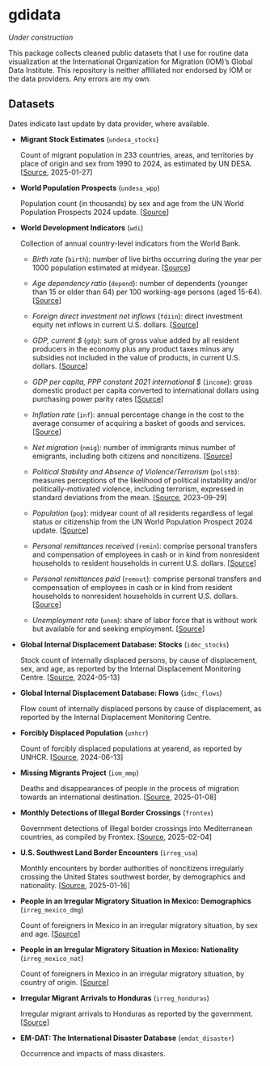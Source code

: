 
<!-- README.md is generated from README.Rmd. Please edit that file -->

# gdidata

<!-- badges: start -->
<!-- badges: end -->

*Under construction*

This package collects cleaned public datasets that I use for routine
data visualization at the International Organization for Migration
(IOM)’s Global Data Institute. This repository is neither affiliated nor
endorsed by IOM or the data providers. Any errors are my own.

## Datasets

Dates indicate last update by data provider, where available.

- **Migrant Stock Estimates** (`undesa_stocks`)

  Count of migrant population in 233 countries, areas, and territories
  by place of origin and sex from 1990 to 2024, as estimated by UN DESA.
  \[[Source](https://www.un.org/development/desa/pd/content/international-migrant-stock),
  2025-01-27\]

- **World Population Prospects** (`undesa_wpp`)

  Population count (in thousands) by sex and age from the UN World
  Population Prospects 2024 update.
  \[[Source](https://population.un.org/wpp/downloads?folder=Standard%20Projections&group=CSV%20format)\]

- **World Development Indicators** (`wdi`)

  Collection of annual country-level indicators from the World Bank.

  - *Birth rate* (`birth`): number of live births occurring during the
    year per 1000 population estimated at midyear.
    \[[Source](https://data.worldbank.org/indicator/SP.DYN.CBRT.IN)\]

  - *Age dependency ratio* (`depend`): number of dependents (younger
    than 15 or older than 64) per 100 working-age persons (aged 15-64).
    \[[Source](https://data.worldbank.org/indicator/SP.POP.DPND)\]

  - *Foreign direct investment net inflows* (`fdiin`): direct investment
    equity net inflows in current U.S. dollars.
    \[[Source](https://data.worldbank.org/indicator/BX.KLT.DINV.CD.WD)\]

  - *GDP, current \$* (`gdp`): sum of gross value added by all resident
    producers in the economy plus any product taxes minus any subsidies
    not included in the value of products, in current U.S. dollars.
    \[[Source](https://data.worldbank.org/indicator/NY.GDP.MKTP.CD)\]

  - *GDP per capita, PPP constant 2021 international \$* (`income`):
    gross domestic product per capita converted to international dollars
    using purchasing power parity rates
    \[[Source](https://data.worldbank.org/indicator/NY.GDP.PCAP.PP.KD)\]

  - *Inflation rate* (`inf`): annual percentage change in the cost to
    the average consumer of acquiring a basket of goods and services.
    \[[Source](https://data.worldbank.org/indicator/FP.CPI.TOTL.ZG)\]

  - *Net migration* (`nmig`): number of immigrants minus number of
    emigrants, including both citizens and noncitizens.
    \[[Source](https://data.worldbank.org/indicator/SM.POP.NETM)\]

  - *Political Stability and Absence of Violence/Terrorism* (`polstb`):
    measures perceptions of the likelihood of political instability
    and/or politically-motivated violence, including terrorism,
    expressed in standard deviations from the mean.
    \[[Source](https://www.worldbank.org/en/publication/worldwide-governance-indicators),
    2023-09-29\]

  - *Population* (`pop`): midyear count of all residents regardless of
    legal status or citizenship from the UN World Population Prospect
    2024 update.
    \[[Source](https://www.un.org/development/desa/pd/content/international-migrant-stock)\]

  - *Personal remittances received* (`remin`): comprise personal
    transfers and compensation of employees in cash or in kind from
    nonresident households to resident households in current U.S.
    dollars.
    \[[Source](https://data.worldbank.org/indicator/BX.TRF.PWKR.CD.DT)\]

  - *Personal remittances paid* (`remout`): comprise personal transfers
    and compensation of employees in cash or in kind from resident
    households to nonresident households in current U.S. dollars.
    \[[Source](https://data.worldbank.org/indicator/BM.TRF.PWKR.CD.DT)\]

  - *Unemployment rate* (`unem`): share of labor force that is without
    work but available for and seeking employment.
    \[[Source](https://data.worldbank.org/indicator/SL.UEM.TOTL.ZS)\]

- **Global Internal Displacement Database: Stocks** (`idmc_stocks`)

  Stock count of internally displaced persons, by cause of displacement,
  sex, and age, as reported by the Internal Displacement Monitoring
  Centre.
  \[[Source](https://www.internal-displacement.org/database/displacement-data),
  2024-05-13\]

- **Global Internal Displacement Database: Flows** (`idmc_flows`)

  Flow count of internally displaced persons by cause of displacement,
  as reported by the Internal Displacement Monitoring Centre.

- **Forcibly Displaced Population** (`unhcr`)

  Count of forcibly displaced populations at yearend, as reported by
  UNHCR.
  \[[Source](https://www.unhcr.org/refugee-statistics/download/?url=tzZ1du),
  2024-06-13\]

- **Missing Migrants Project** (`iom_mmp`)

  Deaths and disappearances of people in the process of migration
  towards an international destination.
  \[[Source](https://missingmigrants.iom.int/downloads), 2025-01-08\]

- **Monthly Detections of Illegal Border Crossings** (`frontex`)

  Government detections of illegal border crossings into Mediterranean
  countries, as compiled by Frontex.
  \[[Source](https://www.frontex.europa.eu/what-we-do/monitoring-and-risk-analysis/migratory-map/),
  2025-02-04\]

- **U.S. Southwest Land Border Encounters** (`irreg_usa`)

  Monthly encounters by border authorities of noncitizens irregularly
  crossing the United States southwest border, by demographics and
  nationality.
  \[[Source](https://www.cbp.gov/document/stats/nationwide-encounters),
  2025-01-16\]

- **People in an Irregular Migratory Situation in Mexico: Demographics**
  (`irreg_mexico_dmg`)

  Count of foreigners in Mexico in an irregular migratory situation, by
  sex and age.
  \[[Source](https://portales.segob.gob.mx/es/PoliticaMigratoria/Boletines_Estadisticos)\]

- **People in an Irregular Migratory Situation in Mexico: Nationality**
  (`irreg_mexico_nat`)

  Count of foreigners in Mexico in an irregular migratory situation, by
  country of origin.
  \[[Source](https://portales.segob.gob.mx/es/PoliticaMigratoria/Boletines_Estadisticos)\]

- **Irregular Migrant Arrivals to Honduras** (`irreg_honduras`)

  Irregular migrant arrivals to Honduras as reported by the government.
  \[[Source](https://app.powerbi.com/view?r=eyJrIjoiODNhMGY4MGUtM2NkMy00YTIzLTlmZTAtNmQxZmJiZDhiZjc1IiwidCI6ImUxMWQ5NjIwLTRkM2UtNDEwYi05MTUyLWZkMWNmNmNmNzI5YSJ9)\]

- **EM-DAT: The International Disaster Database** (`emdat_disaster`)

  Occurrence and impacts of mass disasters.
